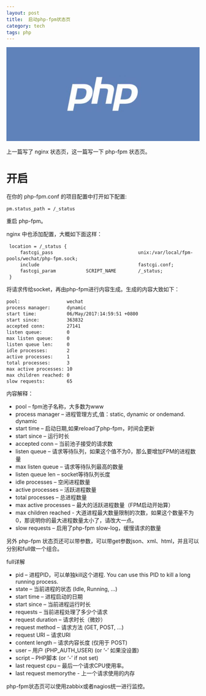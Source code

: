 ```yaml
---
layout: post
title:  启动php-fpm状态页
category: tech
tags: php
---
```


![](/assets/img/php.jpg)

上一篇写了 nginx 状态页，这一篇写一下 php-fpm 状态页。

# 开启

在你的 php-fpm.conf 的项目配置中打开如下配置:

    pm.status_path = /_status 
    
重启 php-fpm。

nginx 中也添加配置，大概如下面这样：

     location = /_status {
         fastcgi_pass                               unix:/var/local/fpm-pools/wechat/php-fpm.sock;
         include                                    fastcgi.conf;
         fastcgi_param           SCRIPT_NAME        /_status;
     }

将请求传给socket，再由php-fpm进行内容生成。生成的内容大致如下：

    pool:                 wechat
    process manager:      dynamic
    start time:           06/May/2017:14:59:51 +0800
    start since:          363832
    accepted conn:        27141
    listen queue:         0
    max listen queue:     0
    listen queue len:     0
    idle processes:       2
    active processes:     1
    total processes:      3
    max active processes: 10
    max children reached: 0
    slow requests:        65
    
内容解释：
    
* pool – fpm池子名称，大多数为www
* process manager – 进程管理方式,值：static, dynamic or ondemand. dynamic
* start time – 启动日期,如果reload了php-fpm，时间会更新
* start since – 运行时长
* accepted conn – 当前池子接受的请求数
* listen queue – 请求等待队列，如果这个值不为0，那么要增加FPM的进程数量
* max listen queue – 请求等待队列最高的数量
* listen queue len – socket等待队列长度
* idle processes – 空闲进程数量
* active processes – 活跃进程数量
* total processes – 总进程数量
* max active processes – 最大的活跃进程数量（FPM启动开始算）
* max children reached - 大道进程最大数量限制的次数，如果这个数量不为0，那说明你的最大进程数量太小了，请改大一点。
* slow requests – 启用了php-fpm slow-log，缓慢请求的数量

另外 php-fpm 状态页还可以带参数，可以带get参数json、xml、html，并且可以分别和full做一个组合。

full详解

* pid – 进程PID，可以单独kill这个进程. You can use this PID to kill a long running process.
* state – 当前进程的状态 (Idle, Running, …)
* start time – 进程启动的日期
* start since – 当前进程运行时长
* requests – 当前进程处理了多少个请求
* request duration – 请求时长（微妙）
* request method – 请求方法 (GET, POST, …)
* request URI – 请求URI
* content length – 请求内容长度 (仅用于 POST)
* user – 用户 (PHP_AUTH_USER) (or ‘-’ 如果没设置)
* script – PHP脚本 (or ‘-’ if not set)
* last request cpu – 最后一个请求CPU使用率。
* last request memorythe - 上一个请求使用的内存

php-fpm状态页可以使用zabbix或者nagios统一进行监控。
